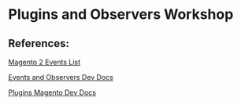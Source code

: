# Plugins and Observers Workshop

## References:

[Magento 2 Events List](https://www.mageplaza.com/magento-2-module-development/magento-2-events.html)

[Events and Observers Dev Docs](https://devdocs.magento.com/guides/v2.4/extension-dev-guide/events-and-observers.html)

[Plugins Magento Dev Docs](https://devdocs.magento.com/guides/v2.4/extension-dev-guide/plugins.html)
